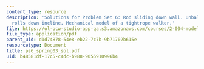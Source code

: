 ```yaml
---
content_type: resource
description: 'Solutions for Problem Set 6: Rod sliding down wall. Unbalanced disk
  rolls down incline. Mechanical model of a tightrope walker.'
file: https://ol-ocw-studio-app-qa.s3.amazonaws.com/courses/2-004-modeling-dynamics-and-control-ii-spring-2003/b48581df17c5c4dcb9889055910996b4_ps6_spring03_sol.pdf
file_type: application/pdf
parent_uid: d1d74878-54e8-eb22-7c7b-9b71702b615e
resourcetype: Document
title: ps6_spring03_sol.pdf
uid: b48581df-17c5-c4dc-b988-9055910996b4
---
```

